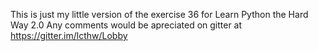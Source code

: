 This is just my little version of the exercise 36 for Learn Python the Hard Way 2.0
Any comments would be apreciated on gitter at https://gitter.im/lcthw/Lobby
